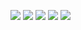 ![](http://github-profile-summary-cards.vercel.app/api/cards/profile-details?username=andreevich404&theme=discord_old_blurple)
![](http://github-profile-summary-cards.vercel.app/api/cards/repos-per-language?username=andreevich404&theme=discord_old_blurple)
![](http://github-profile-summary-cards.vercel.app/api/cards/most-commit-language?username=andreevich404&theme=discord_old_blurple)
![](http://github-profile-summary-cards.vercel.app/api/cards/stats?username=andreevich404&theme=discord_old_blurple)
![](http://github-profile-summary-cards.vercel.app/api/cards/productive-time?username=andreevich404&theme=discord_old_blurple&utcOffset=8)
